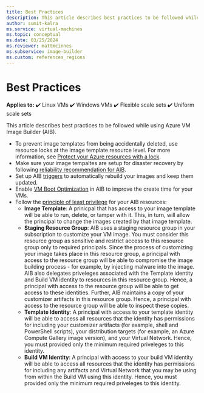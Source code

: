 ```yaml
---
title: Best Practices
description: This article describes best practices to be followed while using Azure VM Image Builder.
author: sumit-kalra
ms.service: virtual-machines
ms.topic: conceptual
ms.date: 03/25/2024
ms.reviewer: mattmcinnes
ms.subservice: image-builder
ms.custom: references_regions
---
```


# Best Practices

**Applies to:** :heavy_check_mark: Linux VMs :heavy_check_mark: Windows VMs :heavy_check_mark: Flexible scale sets :heavy_check_mark: Uniform scale sets

This article describes best practices to be followed while using Azure VM Image Builder (AIB).

- To prevent image templates from being accidentally deleted, use resource locks at the image template resource level. For more information, see [Protect your Azure resources with a lock](../azure-resource-manager/management/lock-resources.md).
- Make sure your image tempaltes are setup for disaster recovery by following [reliability recommendation for AIB](../reliability/reliability-image-builder.md?toc=/azure/virtual-machines/toc.json&bc=/azure/virtual-machines/breadcrumb/toc.json).
- Set up AIB [triggers](image-builder-triggers-how-to.md) to automatically rebuild your images and keep them updated.
- Enable [VM Boot Optimization](vm-boot-optimization.md) in AIB to improve the create time for your VMs.
- Follow the [principle of least privilege](https://learn.microsoft.com/en-us/entra/identity-platform/secure-least-privileged-access) for your AIB resources:
  - **Image Template**: A prinicpal that has access to your image template will be able to run, delete, or tamper with it. This, in turn, will allow the principal to change the images created by that image template.
  - **Staging Resource Group**: AIB uses a staging resource group in your subscription to customize your VM image. You must consider this resource group as sensitive and restrict access to this resource group only to required principals. Since the process of customizing your image takes place in this resource group, a principal with access to the resource group will be able to compromise the image building process - for example, by injecting malware into the image. AIB also delegates priveleges associated with the Template identity and Build VM identity to resources in this resource group. Hence, a principal with access to the resource group will be able to get access to these identities. Further, AIB maintains a copy of your customizer artifacts in this resource group. Hence, a principal with access to the resource group will be able to inspect these copies.
  - **Template Identity**: A principal with access to your template identity will be able to access all resources that the identity has permissions for including your customizer artifacts (for example, shell and PowerShell scripts), your distribution targets (for example, an Azure Compute Gallery image version), and your Virtual Network. Hence, you must provided only the minimum required priveleges to this identity.
  - **Build VM Identity**: A principal with access to your build VM identity will be able to access all resources that the identity has permissions for including any artifacts and Virtual Network that you may be using from within the Build VM using this identity. Hence, you must provided only the minimum required priveleges to this identity.